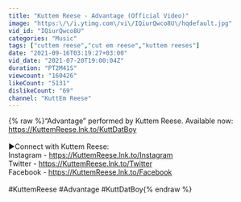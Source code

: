 ```yaml
---
title: "Kuttem Reese - Advantage (Official Video)"
image: "https:\/\/i.ytimg.com\/vi\/IQiurQwco8U\/hqdefault.jpg"
vid_id: "IQiurQwco8U"
categories: "Music"
tags: ["cuttem reese","cut em reese","kuttem reeses"]
date: "2021-09-16T03:19:27+03:00"
vid_date: "2021-07-20T19:00:04Z"
duration: "PT2M41S"
viewcount: "160426"
likeCount: "5131"
dislikeCount: "69"
channel: "KuttEm Reese"
---
```

{% raw %}“Advantage” performed by Kuttem Reese. Available now: <a rel="nofollow" target="blank" href="https://KuttemReese.lnk.to/KuttDatBoy">https://KuttemReese.lnk.to/KuttDatBoy</a><br /><br />►Connect with Kuttem Reese:<br />Instagram - <a rel="nofollow" target="blank" href="https://KuttemReese.lnk.to/Instagram​">https://KuttemReese.lnk.to/Instagram​</a><br />Twitter - <a rel="nofollow" target="blank" href="https://KuttemReese.lnk.to/Twitter​">https://KuttemReese.lnk.to/Twitter​</a> <br />Facebook - <a rel="nofollow" target="blank" href="https://KuttemReese.lnk.to/Facebook​">https://KuttemReese.lnk.to/Facebook​</a><br /><br />#KuttemReese #Advantage #KuttDatBoy{% endraw %}
